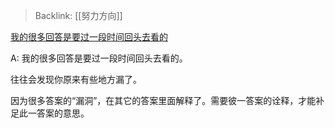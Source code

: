 > Backlink: [[努力方向]]

[我的很多回答是要过一段时间回头去看的](https://www.zhihu.com/pin/1390381635850792960)

A: 我的很多回答是要过一段时间回头去看的。  
  
往往会发现你原来有些地方漏了。  
  
因为很多答案的“漏洞”，在其它的答案里面解释了。需要彼一答案的诠释，才能补足此一答案的意思。

